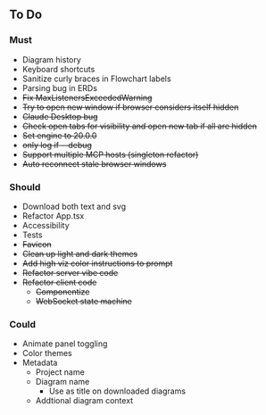 ## To Do

### Must
- Diagram history
- Keyboard shortcuts
- Sanitize curly braces in Flowchart labels
- Parsing bug in ERDs
- ~~Fix MaxListenersExceededWarning~~
- ~~Try to open new window if browser considers itself hidden~~
- ~~Claude Desktop bug~~
- ~~Check open tabs for visibility and open new tab if all are hidden~~
- ~~Set engine to 20.0.0~~
- ~~only log if --debug~~
- ~~Support multiple MCP hosts (singleton refactor)~~
- ~~Auto reconnect stale browser windows~~

### Should
- Download both text and svg
- Refactor App.tsx
- Accessibility
- Tests
- ~~Favicon~~
- ~~Clean up light and dark themes~~
- ~~Add high viz color instructions to prompt~~
- ~~Refactor server vibe code~~
- ~~Refactor client code~~
  - ~~Componentize~~
  - ~~WebSocket state machine~~

### Could
- Animate panel toggling
- Color themes
- Metadata
  - Project name
  - Diagram name
    - Use as title on downloaded diagrams
  - Addtional diagram context
